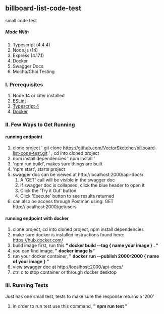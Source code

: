 ## billboard-list-code-test
small code test
##### Made With
1. Typescript (4.4.4)
2. Node.js (14)
3. Express (4.17.1)
4. Docker
5. Swagger Docs
6. Mocha/Chai Testing
### I. Prerequisites
1. Node 14 or later installed
2. [ESLint](https://eslint.org/)
3. [Typescript 4](https://www.typescriptlang.org/docs/) 
4. [Docker](https://www.docker.com/blog/getting-started-with-docker-using-node-jspart-i/)

### II. Few Ways to Get Running
#### running endpoint 
1. clone project ' git clone https://github.com/VectorSketcher/billboard-list-code-test.git ' , cd into cloned project
2. npm install dependencies ' npm install '
3. 'npm run build', makes sure things are built
4. 'npm start', starts project
5. swagger doc can be viewed at http://localhost:2000/api-docs/
    1. A 'GET' call will be visible in the swagger doc
    2. If swagger doc is collapsed, click the blue header to open it
    3. Click the 'Try it Out' button
    4. Click 'Execute' button to see results returned 
6. can also be access through Postman using: GET http://localhost:2000/getusers
#### running endpoint with docker 
1. clone project, cd into cloned project, npm install dependencies
1. make sure docker is installed instructions found here: https://hub.docker.com/
2. build image first, run this **" docker build --tag { name your image } . "**
3. you can find image, **" docker image ls"**
4. run your docker container, **" docker run --publish 2000:2000 { name of your image } "**
5. view swagger doc at http://localhost:2000/api-docs/ 
4. ctrl c to stop container or through docker desktop

### III. Running Tests
Just has one small test, tests to make sure the response returns a '200'
1. in order to run test use this command, **" npm run test "**

